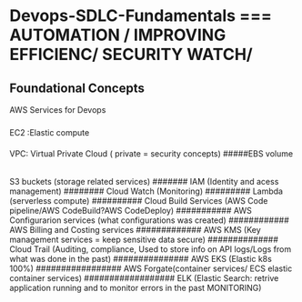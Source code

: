 # Devops-SDLC-Fundamentals  === AUTOMATION / IMPROVING EFFICIENC/ SECURITY WATCH/
## Foundational Concepts
AWS Services for Devops
###
EC2 :Elastic compute
####
VPC: Virtual Private Cloud ( private = security concepts)
#####EBS
volume
######
S3 buckets (storage related services)
#######
IAM (Identity and acess management)
########
Cloud Watch (Monitoring) 
#########
Lambda (serverless compute)
##########
Cloud Build Services (AWS Code pipeline/AWS CodeBuild?AWS CodeDeploy)
###########
AWS Configurarion services (what configurations was created)
############
AWS Billing and Costing services
#############
AWS KMS (Key management services = keep sensitive data secure)
##############
Cloud Trail (Auditing, compliance, Used to store info on API logs/Logs from what was done in the past)
###############
AWS EKS (Elastic k8s 100%)
#################
AWS Forgate(container services/ ECS elastic container services)
##################
ELK (Elastic Search: retrive application running and to monitor errors in the past MONITORING)
